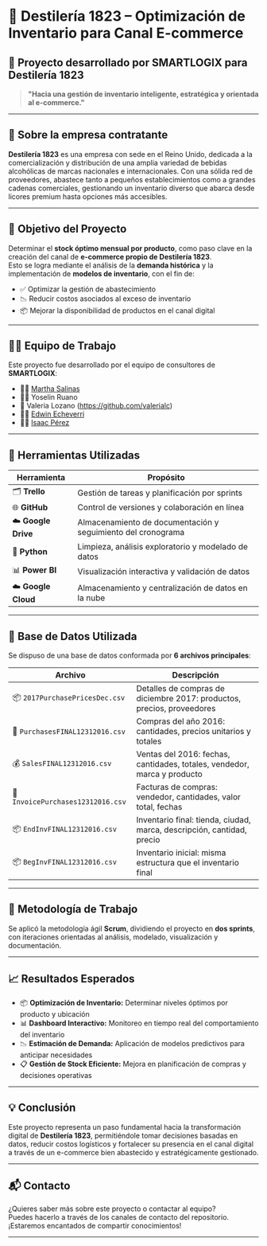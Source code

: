 # 🥃 Destilería 1823 – Optimización de Inventario para Canal E-commerce

## 📌 Proyecto desarrollado por SMARTLOGIX para Destilería 1823

> **"Hacia una gestión de inventario inteligente, estratégica y orientada al e-commerce."**

---

## 🏢 Sobre la empresa contratante

**Destilería 1823** es una empresa con sede en el Reino Unido, dedicada a la comercialización y distribución de una amplia variedad de bebidas alcohólicas de marcas nacionales e internacionales. Con una sólida red de proveedores, abastece tanto a pequeños establecimientos como a grandes cadenas comerciales, gestionando un inventario diverso que abarca desde licores premium hasta opciones más accesibles.

---

## 🎯 Objetivo del Proyecto

Determinar el **stock óptimo mensual por producto**, como paso clave en la creación del canal de **e-commerce propio de Destilería 1823**.  
Esto se logra mediante el análisis de la **demanda histórica** y la implementación de **modelos de inventario**, con el fin de:

- ✅ Optimizar la gestión de abastecimiento  
- 📉 Reducir costos asociados al exceso de inventario  
- 📦 Mejorar la disponibilidad de productos en el canal digital

---

## 👨‍💻 Equipo de Trabajo

Este proyecto fue desarrollado por el equipo de consultores de **SMARTLOGIX**:

- 👩‍💼 [Martha Salinas](https://github.com/MarthaSalinas)
- 👩‍💻 Yoselin Ruano  
- 👩 Valeria Lozano (https://github.com/valerialc)
- 👨‍💻 [Edwin Echeverri](https://github.com/EdwinEcheverri)  
- 👨‍🔬 [Isaac Pérez](https://github.com/IsaacManuelPerez)
---

## 🧰 Herramientas Utilizadas

| Herramienta        | Propósito                                                 |
|--------------------|-----------------------------------------------------------|
| 🗂️ **Trello**         | Gestión de tareas y planificación por sprints             |
| 🌐 **GitHub**         | Control de versiones y colaboración en línea              |
| ☁️ **Google Drive**   | Almacenamiento de documentación y seguimiento del cronograma |
| 🐍 **Python**         | Limpieza, análisis exploratorio y modelado de datos       |
| 📊 **Power BI**       | Visualización interactiva y validación de datos           |
| ☁️ **Google Cloud**   | Almacenamiento y centralización de datos en la nube       |

---

## 📁 Base de Datos Utilizada

Se dispuso de una base de datos conformada por **6 archivos principales**:

| Archivo                         | Descripción                                                                 |
|---------------------------------|-----------------------------------------------------------------------------|
| 📦 `2017PurchasePricesDec.csv`    | Detalles de compras de diciembre 2017: productos, precios, proveedores      |
| 🛒 `PurchasesFINAL12312016.csv`   | Compras del año 2016: cantidades, precios unitarios y totales               |
| 💰 `SalesFINAL12312016.csv`       | Ventas del 2016: fechas, cantidades, totales, vendedor, marca y producto    |
| 🧾 `InvoicePurchases12312016.csv` | Facturas de compras: vendedor, cantidades, valor total, fechas               |
| 📦 `EndInvFINAL12312016.csv`      | Inventario final: tienda, ciudad, marca, descripción, cantidad, precio      |
| 📦 `BegInvFINAL12312016.csv`      | Inventario inicial: misma estructura que el inventario final                |

---

## 🚀 Metodología de Trabajo

Se aplicó la metodología ágil **Scrum**, dividiendo el proyecto en **dos sprints**, con iteraciones orientadas al análisis, modelado, visualización y documentación.

---

## 📈 Resultados Esperados

- 📦 **Optimización de Inventario:** Determinar niveles óptimos por producto y ubicación  
- 📊 **Dashboard Interactivo:** Monitoreo en tiempo real del comportamiento del inventario  
- 📉 **Estimación de Demanda:** Aplicación de modelos predictivos para anticipar necesidades  
- 📋 **Gestión de Stock Eficiente:** Mejora en planificación de compras y decisiones operativas

---

## 💡 Conclusión

Este proyecto representa un paso fundamental hacia la transformación digital de **Destilería 1823**, permitiéndole tomar decisiones basadas en datos, reducir costos logísticos y fortalecer su presencia en el canal digital a través de un e-commerce bien abastecido y estratégicamente gestionado.

---

## 📬 Contacto

¿Quieres saber más sobre este proyecto o contactar al equipo?  
Puedes hacerlo a través de los canales de contacto del repositorio.  
¡Estaremos encantados de compartir conocimientos!

---
